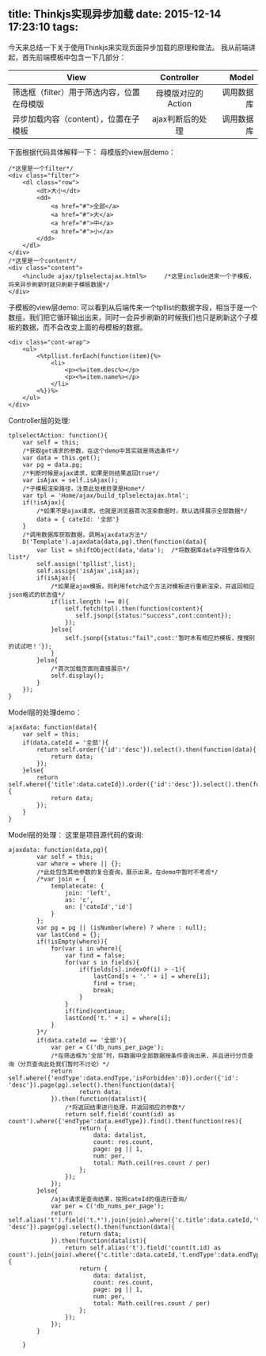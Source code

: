 title: Thinkjs实现异步加载
date: 2015-12-14 17:23:10
tags:
---
今天来总结一下关于使用Thinkjs来实现页面异步加载的原理和做法。
我从前端讲起，首先前端模板中包含一下几部分：


| View          | Controller    | Model  |
| ------------- |:-------------:| -----:|
| 筛选框（filter）用于筛选内容，位置在母模版| 母模版对应的Action | 调用数据库 |
| 异步加载内容（content），位置在子模板| ajax判断后的处理 | 调用数据库  |

下面根据代码具体解释一下：
母模版的view层demo：


    /*这里是一个filter*/
    <div class="filter">
    	<dl class="row">
    		<dt>大小</dt>
    		<dd>
    			<a href="#">全部</a>
    			<a href="#">大</a>
    			<a href="#">中</a>
    			<a href="#">小</a>
    		</dd>
    	</dl>
    </div>
    /*这里是一个content*/
    <div class="content">
        <%include ajax/tplselectajax.html%>     /*这里include进来一个子模板，将来异步刷新时就只刷新子模板数据*/
    </div>
    
子模板的view层demo:
    可以看到从后端传来一个tpllist的数据字段，相当于是一个数组，我们把它循环输出出来，同时一会异步刷新的时候我们也只是刷新这个子模板的数据，而不会改变上面的母模板的数据。

    <div class="cont-wrap">
        <ul>
            <%tpllist.forEach(function(item){%>
                <li>
                    <p><%=item.desc%></p>
                    <p><%=item.name%></p>
                </li>
            <%})%>
        </ul>
    </div>
 

Controller层的处理:

    tplselectAction: function(){
        var self = this;
        /*获取get请求的参数，在这个demo中其实就是筛选条件*/
        var data = this.get();  
        var pg = data.pg;
        /*判断时候是ajax请求，如果是则结果返回true*/
        var isAjax = self.isAjax();   
        /*子模板渲染路径，注意此处根目录是Home*/
        var tpl = 'Home/ajax/build_tplselectajax.html';         
        if(!isAjax){
            /*如果不是ajax请求，也就是浏览器首次渲染数据时，默认选择展示全部数据*/
            data = { cateId: '全部'}
        }
        /*调用数据库获取数据，调用ajaxdata方法*/
        D('Template').ajaxdata(data,pg).then(function(data){
            var list = shiftObject(data,'data');  /*将数据库data字段整体存入list*/
            self.assign('tpllist',list);  
            self.assign('isAjax',isAjax);
            if(isAjax){
                /*如果是ajax模板，则利用fetch这个方法对模板进行重新渲染，并返回相应json格式的状态值*/
                if(list.length !== 0){
                    self.fetch(tpl).then(function(content){
                       self.jsonp({status:"success",cont:content});
                    });
                }else{
                    self.jsonp({status:"fail",cont:'暂时木有相应的模板，搜搜别的试试吧！'});
                }
            }else{
                /*首次加载页面则直接展示*/
                self.display();
            }
        });
    }
    
Model层的处理demo：
    
    ajaxdata: function(data){
        var self = this;
        if(data.cateId = '全部'){
            return self.order({'id':'desc'}).select().then(function(data){
                return data;
            });
        }else{
            return self.where({'title':data.cateId}).order({'id':'desc'}).select().then(function(data){
                return data;    
            });
        }
    }
Model层的处理：
这里是项目源代码的查询:

    ajaxdata: function(data,pg){
            var self = this;
            var where = where || {};
            /*此处包含其他参数的复合查询，展示出来，在demo中暂时不考虑*/
            /*var join = {
                templatecate: {
                    join: 'left',
                    as: 'c',
                    on: ['cateId','id']
                }
            };
            var pg = pg || (isNumber(where) ? where : null);
            var lastCond = {};
            if(!isEmpty(where)){
                for(var i in where){
                    var find = false;
                    for(var s in fields){
                        if(fields[s].indexOf(i) > -1){
                            lastCond[s + '.' + i] = where[i];
                            find = true;
                            break;
                        }
                    }
                    if(find)continue;
                    lastCond['t.' + i] = where[i];
                }
            }*/
            if(data.cateId == '全部'){
                var per = C('db_nums_per_page');
                /*在筛选框为‘全部’时，将数据中全部数据按条件查询出来，并且进行分页查询（分页查询此处我们暂时不讨论）*/
                return self.where({'endType':data.endType,'isForbidden':0}).order({'id': 'desc'}).page(pg).select().then(function(data){
                        return data;
                }).then(function(datalist){
                    /*将返回结果进行处理，并返回相应的参数*/
                    return self.field('count(id) as count').where({'endType':data.endType}).find().then(function(res){
                        return {
                            data: datalist,
                            count: res.count,
                            page: pg || 1,
                            num: per,
                            total: Math.ceil(res.count / per)
                        };
                    });
                }); 
            }else{
                /ajax请求是查询结果，按照cateId的值进行查询/
                var per = C('db_nums_per_page');
                return self.alias('t').field('t.*').join(join).where({'c.title':data.cateId,'t.endType':data.endType,'isForbidden':0}).order({'t.id': 'desc'}).page(pg).select().then(function(data){
                        return data;
                }).then(function(datalist){
                    return self.alias('t').field('count(t.id) as count').join(join).where({'c.title':data.cateId,'t.endType':data.endType}).find().then(function(res){
                        return {
                            data: datalist,
                            count: res.count,
                            page: pg || 1,
                            num: per,
                            total: Math.ceil(res.count / per)
                        };
                    });
                }); 
            }
            
        }